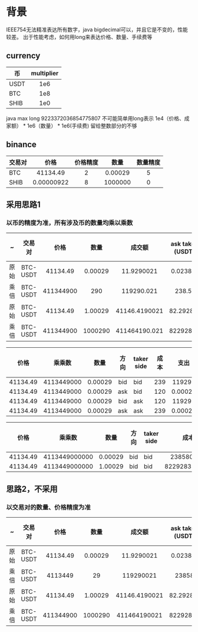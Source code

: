 # 背景

IEEE754无法精准表达所有数字，java bigdecimal可以，并且它是不变的，性能较差。
出于性能考虑，如何用long来表达价格、数量、手续费等

## currency

| 币    | multiplier |
|------|:----------:|
| USDT |    1e6     |
| BTC  |    1e8     |
| SHIB |    1e0     |

java max long 9223372036854775807
不可能简单用long表示 1e4（价格、成家额） * 1e6（数量） * 1e6(手续费) 留给整数部分的不够

## binance

| 交易对  |     价格     | 价格精度 |   数量    | 数量精度 |
|------|:----------:|:----:|:-------:|:----:|
| BTC  |  41134.49  |  2   | 0.00029 |  5   |
| SHIB | 0.00000922 |  8   | 1000000 |  0   |      

## 采用思路1

### 以币的精度为准，所有涉及币的数量均乘以乘数

| ~  |   交易对    |    价格     |   数量    |      成交额      | ask taker手续费(USDT 0.2%) | ask maker手续费(USDT 0.1%) | bid settlement taker手续费(USDT 0.2%) | bid settlement maker手续费(USDT 0.1%) | bid taker手续费(BTC 0.2%) | bid maker手续费(BTC 0.1%) |
|----|:--------:|:---------:|:-------:|:-------------:|:-----------------------:|:-----------------------:|:----------------------------------:|:----------------------------------:|:----------------------:|:----------------------:|
| 原始 | BTC-USDT | 41134.49  | 0.00029 |  11.9290021   |      0.0238580042       |      0.0119290021       |            0.0238580042            |            0.0119290021            |       0.00000058       |       0.00000029       |
| 乘倍 | BTC-USDT | 411344900 |   290   |  119290.021   |       238.580042        |       119.290021        |             238.580042             |             119.290021             |          0.58          |          0.29          |
| 原始 | BTC-USDT | 41134.49  | 1.00029 | 41146.4190021 |      82.2928380042      |      41.1464190021      |           82.2928380042            |           41.1464190021            |       0.00200058       |       0.00100029       |
| 乘倍 | BTC-USDT | 411344900 | 1000290 | 411464190.021 |      822928.380042      |      411464.190021      |           822928.380042            |           411464.190021            |        2000.58         |        1000.29         |

| 价格       | 乘乘数        |   数量    | 方向  | taker side | 成本  |   支出    |   得到    | 剩余｜ |
|----------|------------|:-------:|:---:|------------|:---:|:-------:|:-------:|:---:|
| 41134.49 | 4113449000 | 0.00029 | bid | bid        | 239 | 119291  | 0.00029 |  0  |
| 41134.49 | 4113449000 | 0.00029 | ask | bid        | 120 | 0.00029 | 119171  |  0  |
| 41134.49 | 4113449000 | 0.00029 | bid | ask        | 120 | 119291  | 0.00029 | 119 |
| 41134.49 | 4113449000 | 0.00029 | ask | ask        | 239 | 0.00029 | 119052  |  0  |


| 价格       | 乘乘数           |   数量    | 方向  | taker side |      成本       |      支出       |   得到    | 剩余｜ |
|----------|---------------|:-------:|:---:|------------|:-------------:|:-------------:|:-------:|:---:|
| 41134.49 | 4113449000000 | 0.00029 | bid | bid        |  2385800.42   |  1192900210   | 0.00029 |  0  |
| 41134.49 | 4113449000000 | 1.00029 | bid | bid        | 8229283800.42 | 4114641900210 |         |  0  |

## 思路2，不采用

### 以交易对的数量、价格精度为准

| ~  |   交易对    |    价格     |   数量    |      成交额      | ask taker手续费(USDT 0.2%) | ask maker手续费(USDT 0.1%) | bid settlement taker手续费(USDT 0.2%) | bid settlement maker手续费(USDT 0.1%) | bid taker手续费(BTC 0.2%) | bid maker手续费(BTC 0.1%) |
|----|:--------:|:---------:|:-------:|:-------------:|:-----------------------:|:-----------------------:|:----------------------------------:|:----------------------------------:|:----------------------:|:----------------------:|
| 原始 | BTC-USDT | 41134.49  | 0.00029 |  11.9290021   |      0.0238580042       |      0.0119290021       |            0.0238580042            |            0.0119290021            |       0.00000058       |       0.00000029       |
| 乘倍 | BTC-USDT |  4113449  |   29    |   119290021   |       238580.042        |       119290.021        |             238580.042             |             119290.021             |          0.58          |          0.29          |
| 原始 | BTC-USDT | 41134.49  | 1.00029 | 41146.4190021 |      82.2928380042      |      41.1464190021      |           82.2928380042            |           41.1464190021            |       0.00200058       |       0.00100029       |
| 乘倍 | BTC-USDT | 411344900 | 1000290 | 411464190021  |      822928380.042      |      411464190.021      |           822928380.042            |           411464190.021            |        2000.58         |        1000.29         |
